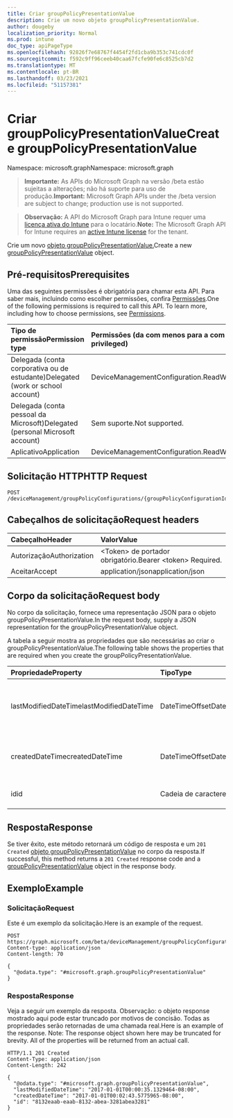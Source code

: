 ```yaml
---
title: Criar groupPolicyPresentationValue
description: Crie um novo objeto groupPolicyPresentationValue.
author: dougeby
localization_priority: Normal
ms.prod: intune
doc_type: apiPageType
ms.openlocfilehash: 92826f7e68767f4454f2fd1cba9b353c741cdc0f
ms.sourcegitcommit: f592c9ff96ceeb40caa67fcfe90fe6c8525cb7d2
ms.translationtype: MT
ms.contentlocale: pt-BR
ms.lasthandoff: 03/23/2021
ms.locfileid: "51157381"
---
```

# <a name="create-grouppolicypresentationvalue"></a><span data-ttu-id="90ca1-103">Criar groupPolicyPresentationValue</span><span class="sxs-lookup"><span data-stu-id="90ca1-103">Create groupPolicyPresentationValue</span></span>

<span data-ttu-id="90ca1-104">Namespace: microsoft.graph</span><span class="sxs-lookup"><span data-stu-id="90ca1-104">Namespace: microsoft.graph</span></span>

> <span data-ttu-id="90ca1-105">**Importante:** As APIs do Microsoft Graph na versão /beta estão sujeitas a alterações; não há suporte para uso de produção.</span><span class="sxs-lookup"><span data-stu-id="90ca1-105">**Important:** Microsoft Graph APIs under the /beta version are subject to change; production use is not supported.</span></span>

> <span data-ttu-id="90ca1-106">**Observação:** A API do Microsoft Graph para Intune requer uma [licença ativa do Intune](https://go.microsoft.com/fwlink/?linkid=839381) para o locatário.</span><span class="sxs-lookup"><span data-stu-id="90ca1-106">**Note:** The Microsoft Graph API for Intune requires an [active Intune license](https://go.microsoft.com/fwlink/?linkid=839381) for the tenant.</span></span>

<span data-ttu-id="90ca1-107">Crie um novo [objeto groupPolicyPresentationValue.](../resources/intune-grouppolicy-grouppolicypresentationvalue.md)</span><span class="sxs-lookup"><span data-stu-id="90ca1-107">Create a new [groupPolicyPresentationValue](../resources/intune-grouppolicy-grouppolicypresentationvalue.md) object.</span></span>

## <a name="prerequisites"></a><span data-ttu-id="90ca1-108">Pré-requisitos</span><span class="sxs-lookup"><span data-stu-id="90ca1-108">Prerequisites</span></span>
<span data-ttu-id="90ca1-p101">Uma das seguintes permissões é obrigatória para chamar esta API. Para saber mais, incluindo como escolher permissões, confira [Permissões](/graph/permissions-reference).</span><span class="sxs-lookup"><span data-stu-id="90ca1-p101">One of the following permissions is required to call this API. To learn more, including how to choose permissions, see [Permissions](/graph/permissions-reference).</span></span>

|<span data-ttu-id="90ca1-111">Tipo de permissão</span><span class="sxs-lookup"><span data-stu-id="90ca1-111">Permission type</span></span>|<span data-ttu-id="90ca1-112">Permissões (da com menos para a com mais privilégios)</span><span class="sxs-lookup"><span data-stu-id="90ca1-112">Permissions (from least to most privileged)</span></span>|
|:---|:---|
|<span data-ttu-id="90ca1-113">Delegada (conta corporativa ou de estudante)</span><span class="sxs-lookup"><span data-stu-id="90ca1-113">Delegated (work or school account)</span></span>|<span data-ttu-id="90ca1-114">DeviceManagementConfiguration.ReadWrite.All</span><span class="sxs-lookup"><span data-stu-id="90ca1-114">DeviceManagementConfiguration.ReadWrite.All</span></span>|
|<span data-ttu-id="90ca1-115">Delegada (conta pessoal da Microsoft)</span><span class="sxs-lookup"><span data-stu-id="90ca1-115">Delegated (personal Microsoft account)</span></span>|<span data-ttu-id="90ca1-116">Sem suporte.</span><span class="sxs-lookup"><span data-stu-id="90ca1-116">Not supported.</span></span>|
|<span data-ttu-id="90ca1-117">Aplicativo</span><span class="sxs-lookup"><span data-stu-id="90ca1-117">Application</span></span>|<span data-ttu-id="90ca1-118">DeviceManagementConfiguration.ReadWrite.All</span><span class="sxs-lookup"><span data-stu-id="90ca1-118">DeviceManagementConfiguration.ReadWrite.All</span></span>|

## <a name="http-request"></a><span data-ttu-id="90ca1-119">Solicitação HTTP</span><span class="sxs-lookup"><span data-stu-id="90ca1-119">HTTP Request</span></span>
<!-- {
  "blockType": "ignored"
}
-->
``` http
POST /deviceManagement/groupPolicyConfigurations/{groupPolicyConfigurationId}/definitionValues/{groupPolicyDefinitionValueId}/presentationValues
```

## <a name="request-headers"></a><span data-ttu-id="90ca1-120">Cabeçalhos de solicitação</span><span class="sxs-lookup"><span data-stu-id="90ca1-120">Request headers</span></span>
|<span data-ttu-id="90ca1-121">Cabeçalho</span><span class="sxs-lookup"><span data-stu-id="90ca1-121">Header</span></span>|<span data-ttu-id="90ca1-122">Valor</span><span class="sxs-lookup"><span data-stu-id="90ca1-122">Value</span></span>|
|:---|:---|
|<span data-ttu-id="90ca1-123">Autorização</span><span class="sxs-lookup"><span data-stu-id="90ca1-123">Authorization</span></span>|<span data-ttu-id="90ca1-124">&lt;Token&gt; de portador obrigatório.</span><span class="sxs-lookup"><span data-stu-id="90ca1-124">Bearer &lt;token&gt; Required.</span></span>|
|<span data-ttu-id="90ca1-125">Aceitar</span><span class="sxs-lookup"><span data-stu-id="90ca1-125">Accept</span></span>|<span data-ttu-id="90ca1-126">application/json</span><span class="sxs-lookup"><span data-stu-id="90ca1-126">application/json</span></span>|

## <a name="request-body"></a><span data-ttu-id="90ca1-127">Corpo da solicitação</span><span class="sxs-lookup"><span data-stu-id="90ca1-127">Request body</span></span>
<span data-ttu-id="90ca1-128">No corpo da solicitação, fornece uma representação JSON para o objeto groupPolicyPresentationValue.</span><span class="sxs-lookup"><span data-stu-id="90ca1-128">In the request body, supply a JSON representation for the groupPolicyPresentationValue object.</span></span>

<span data-ttu-id="90ca1-129">A tabela a seguir mostra as propriedades que são necessárias ao criar o groupPolicyPresentationValue.</span><span class="sxs-lookup"><span data-stu-id="90ca1-129">The following table shows the properties that are required when you create the groupPolicyPresentationValue.</span></span>

|<span data-ttu-id="90ca1-130">Propriedade</span><span class="sxs-lookup"><span data-stu-id="90ca1-130">Property</span></span>|<span data-ttu-id="90ca1-131">Tipo</span><span class="sxs-lookup"><span data-stu-id="90ca1-131">Type</span></span>|<span data-ttu-id="90ca1-132">Descrição</span><span class="sxs-lookup"><span data-stu-id="90ca1-132">Description</span></span>|
|:---|:---|:---|
|<span data-ttu-id="90ca1-133">lastModifiedDateTime</span><span class="sxs-lookup"><span data-stu-id="90ca1-133">lastModifiedDateTime</span></span>|<span data-ttu-id="90ca1-134">DateTimeOffset</span><span class="sxs-lookup"><span data-stu-id="90ca1-134">DateTimeOffset</span></span>|<span data-ttu-id="90ca1-135">A data e a hora em que o objeto foi modificado pela última vez.</span><span class="sxs-lookup"><span data-stu-id="90ca1-135">The date and time the object was last modified.</span></span>|
|<span data-ttu-id="90ca1-136">createdDateTime</span><span class="sxs-lookup"><span data-stu-id="90ca1-136">createdDateTime</span></span>|<span data-ttu-id="90ca1-137">DateTimeOffset</span><span class="sxs-lookup"><span data-stu-id="90ca1-137">DateTimeOffset</span></span>|<span data-ttu-id="90ca1-138">A data e a hora em que o objeto foi criado.</span><span class="sxs-lookup"><span data-stu-id="90ca1-138">The date and time the object was created.</span></span>|
|<span data-ttu-id="90ca1-139">id</span><span class="sxs-lookup"><span data-stu-id="90ca1-139">id</span></span>|<span data-ttu-id="90ca1-140">Cadeia de caracteres</span><span class="sxs-lookup"><span data-stu-id="90ca1-140">String</span></span>|<span data-ttu-id="90ca1-141">Chave da entidade.</span><span class="sxs-lookup"><span data-stu-id="90ca1-141">Key of the entity.</span></span>|



## <a name="response"></a><span data-ttu-id="90ca1-142">Resposta</span><span class="sxs-lookup"><span data-stu-id="90ca1-142">Response</span></span>
<span data-ttu-id="90ca1-143">Se tiver êxito, este método retornará um código de resposta e um `201 Created` [objeto groupPolicyPresentationValue](../resources/intune-grouppolicy-grouppolicypresentationvalue.md) no corpo da resposta.</span><span class="sxs-lookup"><span data-stu-id="90ca1-143">If successful, this method returns a `201 Created` response code and a [groupPolicyPresentationValue](../resources/intune-grouppolicy-grouppolicypresentationvalue.md) object in the response body.</span></span>

## <a name="example"></a><span data-ttu-id="90ca1-144">Exemplo</span><span class="sxs-lookup"><span data-stu-id="90ca1-144">Example</span></span>

### <a name="request"></a><span data-ttu-id="90ca1-145">Solicitação</span><span class="sxs-lookup"><span data-stu-id="90ca1-145">Request</span></span>
<span data-ttu-id="90ca1-146">Este é um exemplo da solicitação.</span><span class="sxs-lookup"><span data-stu-id="90ca1-146">Here is an example of the request.</span></span>
``` http
POST https://graph.microsoft.com/beta/deviceManagement/groupPolicyConfigurations/{groupPolicyConfigurationId}/definitionValues/{groupPolicyDefinitionValueId}/presentationValues
Content-type: application/json
Content-length: 70

{
  "@odata.type": "#microsoft.graph.groupPolicyPresentationValue"
}
```

### <a name="response"></a><span data-ttu-id="90ca1-147">Resposta</span><span class="sxs-lookup"><span data-stu-id="90ca1-147">Response</span></span>
<span data-ttu-id="90ca1-p102">Veja a seguir um exemplo da resposta. Observação: o objeto response mostrado aqui pode estar truncado por motivos de concisão. Todas as propriedades serão retornadas de uma chamada real.</span><span class="sxs-lookup"><span data-stu-id="90ca1-p102">Here is an example of the response. Note: The response object shown here may be truncated for brevity. All of the properties will be returned from an actual call.</span></span>
``` http
HTTP/1.1 201 Created
Content-Type: application/json
Content-Length: 242

{
  "@odata.type": "#microsoft.graph.groupPolicyPresentationValue",
  "lastModifiedDateTime": "2017-01-01T00:00:35.1329464-08:00",
  "createdDateTime": "2017-01-01T00:02:43.5775965-08:00",
  "id": "8132eaab-eaab-8132-abea-3281abea3281"
}
```




